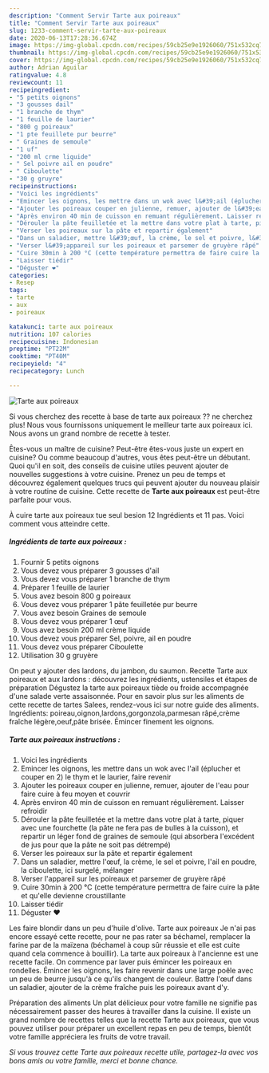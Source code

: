 ```yaml
---
description: "Comment Servir Tarte aux poireaux"
title: "Comment Servir Tarte aux poireaux"
slug: 1233-comment-servir-tarte-aux-poireaux
date: 2020-06-13T17:28:36.674Z
image: https://img-global.cpcdn.com/recipes/59cb25e9e1926060/751x532cq70/tarte-aux-poireaux-photo-principale-de-la-recette.jpg
thumbnail: https://img-global.cpcdn.com/recipes/59cb25e9e1926060/751x532cq70/tarte-aux-poireaux-photo-principale-de-la-recette.jpg
cover: https://img-global.cpcdn.com/recipes/59cb25e9e1926060/751x532cq70/tarte-aux-poireaux-photo-principale-de-la-recette.jpg
author: Adrian Aguilar
ratingvalue: 4.8
reviewcount: 11
recipeingredient:
- "5 petits oignons"
- "3 gousses dail"
- "1 branche de thym"
- "1 feuille de laurier"
- "800 g poireaux"
- "1 pte feuillete pur beurre"
- " Graines de semoule"
- "1 uf"
- "200 ml crme liquide"
- " Sel poivre ail en poudre"
- " Ciboulette"
- "30 g gruyre"
recipeinstructions:
- "Voici les ingrédients"
- "Emincer les oignons, les mettre dans un wok avec l&#39;ail (éplucher et couper en 2) le thym et le laurier, faire revenir"
- "Ajouter les poireaux couper en julienne, remuer, ajouter de l&#39;eau pour faire cuire à feu moyen et couvrir"
- "Après environ 40 min de cuisson en remuant régulièrement. Laisser refroidir"
- "Dérouler la pâte feuilletée et la mettre dans votre plat à tarte, piquer avec une fourchette (la pâte ne fera pas de bulles à la cuisson), et repartir un léger fond de graines de semoule (qui absorbera l&#39;excédent de jus pour que la pâte ne soit pas détrempé)"
- "Verser les poireaux sur la pâte et repartir également"
- "Dans un saladier, mettre l&#39;œuf, la crème, le sel et poivre, l&#39;ail en poudre, la ciboulette, ici surgelé, mélanger"
- "Verser l&#39;appareil sur les poireaux et parsemer de gruyère râpé"
- "Cuire 30min à 200 °C (cette température permettra de faire cuire la pâte et qu&#39;elle devienne croustillante"
- "Laisser tiédir"
- "Déguster ❤️"
categories:
- Resep
tags:
- tarte
- aux
- poireaux

katakunci: tarte aux poireaux 
nutrition: 107 calories
recipecuisine: Indonesian
preptime: "PT22M"
cooktime: "PT40M"
recipeyield: "4"
recipecategory: Lunch

---
```



![Tarte aux poireaux](https://img-global.cpcdn.com/recipes/59cb25e9e1926060/751x532cq70/tarte-aux-poireaux-photo-principale-de-la-recette.jpg)

Si vous cherchez des recette à base de tarte aux poireaux ?? ne cherchez plus! Nous vous fournissons uniquement le meilleur tarte aux poireaux ici. Nous avons un grand nombre de recette à tester.

Êtes-vous un maître de cuisine? Peut-être êtes-vous juste un expert en cuisine? Ou comme beaucoup d'autres, vous êtes peut-être un débutant. Quoi qu'il en soit, des conseils de cuisine utiles peuvent ajouter de nouvelles suggestions à votre cuisine. Prenez un peu de temps et découvrez également quelques trucs qui peuvent ajouter du nouveau plaisir à votre routine de cuisine. Cette recette de <strong> Tarte aux poireaux </strong> est peut-être parfaite pour vous.

<!--inarticleads1-->

À cuire tarte aux poireaux tue seul besion 12 Ingrédients et 11 pas. Voici comment vous atteindre cette.

##### Ingrédients de tarte aux poireaux :

1. Fournir 5 petits oignons
1. Vous devez vous préparer 3 gousses d&#39;ail
1. Vous devez vous préparer 1 branche de thym
1. Préparer 1 feuille de laurier
1. Vous avez besoin 800 g poireaux
1. Vous devez vous préparer 1 pâte feuilletée pur beurre
1. Vous avez besoin  Graines de semoule
1. Vous devez vous préparer 1 œuf
1. Vous avez besoin 200 ml crème liquide
1. Vous devez vous préparer  Sel, poivre, ail en poudre
1. Vous devez vous préparer  Ciboulette
1. Utilisation 30 g gruyère


On peut y ajouter des lardons, du jambon, du saumon. Recette Tarte aux poireaux et aux lardons : découvrez les ingrédients, ustensiles et étapes de préparation Dégustez la tarte aux poireaux tiède ou froide accompagnée d&#39;une salade verte assaisonnée. Pour en savoir plus sur les aliments de cette recette de tartes Salees, rendez-vous ici sur notre guide des aliments. Ingrédients: poireau,oignon,lardons,gorgonzola,parmesan râpé,crème fraîche légère,oeuf,pâte brisée. Émincer finement les oignons. 

<!--inarticleads2-->

##### Tarte aux poireaux instructions :

1. Voici les ingrédients
1. Emincer les oignons, les mettre dans un wok avec l&#39;ail (éplucher et couper en 2) le thym et le laurier, faire revenir
1. Ajouter les poireaux couper en julienne, remuer, ajouter de l&#39;eau pour faire cuire à feu moyen et couvrir
1. Après environ 40 min de cuisson en remuant régulièrement. Laisser refroidir
1. Dérouler la pâte feuilletée et la mettre dans votre plat à tarte, piquer avec une fourchette (la pâte ne fera pas de bulles à la cuisson), et repartir un léger fond de graines de semoule (qui absorbera l&#39;excédent de jus pour que la pâte ne soit pas détrempé)
1. Verser les poireaux sur la pâte et repartir également
1. Dans un saladier, mettre l&#39;œuf, la crème, le sel et poivre, l&#39;ail en poudre, la ciboulette, ici surgelé, mélanger
1. Verser l&#39;appareil sur les poireaux et parsemer de gruyère râpé
1. Cuire 30min à 200 °C (cette température permettra de faire cuire la pâte et qu&#39;elle devienne croustillante
1. Laisser tiédir
1. Déguster ❤️


Les faire blondir dans un peu d&#39;huile d&#39;olive. Tarte aux poireaux Je n&#39;ai pas encore essayé cette recette, pour ne pas rater sa béchamel, remplacer la farine par de la maïzena (béchamel à coup sûr réussie et elle est cuite quand cela commence à bouillir). La tarte aux poireaux à l&#39;ancienne est une recette facile. On commence par laver puis émincer les poireaux en rondelles. Émincer les oignons, les faire revenir dans une large poêle avec un peu de beurre jusqu&#39;à ce qu&#39;ils changent de couleur. Battre l&#39;œuf dans un saladier, ajouter de la crème fraîche puis les poireaux avant d&#39;y. 

<!--inarticleads1-->

<p>
Préparation des aliments Un plat délicieux pour votre famille ne signifie pas nécessairement passer des heures à travailler dans la cuisine. Il existe un grand nombre de recettes telles que la recette Tarte aux poireaux, que vous pouvez utiliser pour préparer un excellent repas en peu de temps, bientôt votre famille appréciera les fruits de votre travail.
</p>

<p>
<i>Si vous trouvez cette Tarte aux poireaux recette utile, partagez-la avec vos bons amis ou votre famille, merci et bonne chance.</i>
</p>
